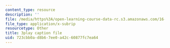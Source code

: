```yaml
---
content_type: resource
description: ''
file: /media/https%3A/open-learning-course-data-rc.s3.amazonaws.com/16-90-computational-methods-in-aerospace-engineering-spring-2014/723cbb0ad8b67ee0a42c60877fc7ea64_le8rBOOV-Xs.srt
file_type: application/x-subrip
resourcetype: Other
title: 3play caption file
uid: 723cbb0a-d8b6-7ee0-a42c-60877fc7ea64
---
```


